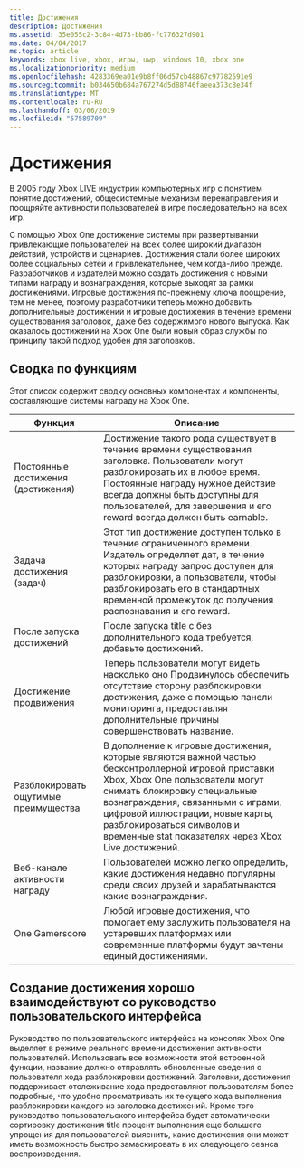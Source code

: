 ```yaml
---
title: Достижения
description: Достижения
ms.assetid: 35e055c2-3c84-4d73-bb86-fc776327d901
ms.date: 04/04/2017
ms.topic: article
keywords: xbox live, xbox, игры, uwp, windows 10, xbox one
ms.localizationpriority: medium
ms.openlocfilehash: 4283369ea01e9b8ff06d57cb48867c97782591e9
ms.sourcegitcommit: b034650b684a767274d5d88746faeea373c8e34f
ms.translationtype: MT
ms.contentlocale: ru-RU
ms.lasthandoff: 03/06/2019
ms.locfileid: "57589709"
---
```

# <a name="achievements"></a>Достижения

В 2005 году Xbox LIVE индустрии компьютерных игр с понятием понятие достижений, общесистемные механизм перенаправления и поощряйте активности пользователей в игре последовательно на всех игр.

С помощью Xbox One достижение системы при развертывании привлекающие пользователей на всех более широкий диапазон действий, устройств и сценариев. Достижения стали более широких более социальных сетей и привлекательнее, чем когда-либо прежде. Разработчиков и издателей можно создать достижения с новыми типами награду и вознаграждения, которые выходят за рамки достижениями. Игровые достижения по-прежнему ключа поощрение, тем не менее, поэтому разработчики теперь можно добавить дополнительные достижений и игровые достижения в течение времени существования заголовок, даже без содержимого нового выпуска. Как оказалось достижений на Xbox One были новый образ службы по принципу такой подход удобен для заголовков.

## <a name="feature-summary"></a>Сводка по функциям ##
Этот список содержит сводку основных компонентах и компоненты, составляющие системы награду на Xbox One.

Функция | Описание
--- | ---
Постоянные достижения (достижения) | Достижение такого рода существует в течение времени существования заголовка. Пользователи могут разблокировать их в любое время. Постоянные награду нужное действие всегда должны быть доступны для пользователей, для завершения и его reward всегда должен быть earnable.
Задача достижения (задач) | Этот тип достижение доступен только в течение ограниченного времени. Издатель определяет дат, в течение которых награду запрос доступен для разблокировки, а пользователи, чтобы разблокировать его в стандартных временной промежуток до получения распознавания и его reward.
После запуска достижений | После запуска title с без дополнительного кода требуется, добавьте достижений.
Достижение продвижения | Теперь пользователи могут видеть насколько оно Продвинулось обеспечить отсутствие сторону разблокировки достижения, даже с помощью панели мониторинга, предоставляя дополнительные причины совершенствовать название.
Разблокировать ощутимые преимущества | В дополнение к игровые достижения, которые являются важной частью бесконтроллерной игровой приставки Xbox, Xbox One пользователи могут снимать блокировку специальные вознаграждения, связанными с играми, цифровой иллюстрации, новые карты, разблокироваться символов и временные stat показателях через Xbox Live достижений.
Веб-канале активности награду | Пользователей можно легко определить, какие достижения недавно популярны среди своих друзей и зарабатываются какие вознаграждения.
One Gamerscore | Любой игровые достижения, что помогает ему заслужить пользователя на устаревших платформах или современные платформы будут зачтены единый достижениями.

## <a name="making-achievements-work-well-with-the-guide-ui"></a>Создание достижения хорошо взаимодействуют со руководство пользовательского интерфейса ##
Руководство по пользовательского интерфейса на консолях Xbox One выделяет в режиме реального времени достижения активности пользователей. Использовать все возможности этой встроенной функции, название должно отправлять обновленные сведения о пользователя хода разблокировки достижений. Заголовки, достижения поддерживает отслеживание хода предоставляют пользователям более подробные, что удобно просматривать их текущего хода выполнения разблокировки каждого из заголовка достижений. Кроме того руководство пользовательского интерфейса будет автоматически сортировку достижения title процент выполнения еще большего упрощения для пользователей выяснить, какие достижения они может иметь возможность быстро замаскировать в их следующего сеанса воспроизведения.
